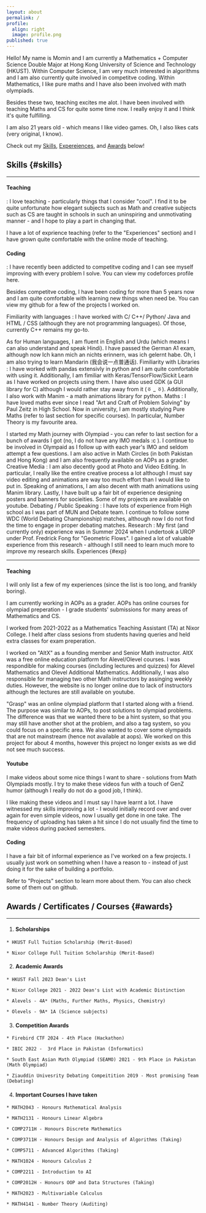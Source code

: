 ```yaml
---
layout: about
permalink: /
profile:
  align: right
  image: profile.png
published: true
---
```


Hello! My name is Momin and I am currently a Mathematics + Computer Science Double Major at Hong Kong University of Science and Technology (HKUST). Within Computer Science, I am very much interested in algorithms and I am also currently quite involved in competitve coding. Within Mathematics, I like pure maths and I have also been involved with math olympiads.

Besides these two, teaching excites me alot. I have been involved with teaching Maths and CS for quite some time now. I really enjoy it and I think it's quite fulfilling. 

I am also 21 years old - which means I like video games. Oh, I also likes cats (very original, I know).

Check out my [Skills](#skills), [Expereiences](#exp), and [Awards](#awards) below!

## Skills {#skills}
***
#### Teaching
  : I love teaching - particularly things that I consider "cool". I find it to be quite unfortunate how elegant subjects such as Math and creative subjects such as CS are taught in schools in such an uninspiring and unmotivating manner - and I hope to play a part in changing that. 

  I have a lot of exprience teaching (refer to the "Experiences" section) and I have grown quite comfortable with the online mode of teaching. 
#### Coding
  : I have recently been addicted to competitve coding and I can see myself improving with every problem I solve. You can view my codeforces profile here.

  Besides competitve coding, I have been coding for more than 5 years now and I am quite comfortable with learning new things when need be. You can view my github for a few of the projects I worked on. 

Fimiliarity with languages
  : I have worked with C/ C++/ Python/ Java and HTML / CSS (although they are not programming languages). Of those, currently C++ remains my go-to.

  As for Human languages, I am fluent in English and Urdu (which means I can also understand and speak Hindi). I have passed the German A1 exam, although now Ich kann mich an nichts erinnern, was ich gelernt habe. Oh, I am also trying to learn Mandarin (我会说一点普通话).
Fimiliarity with Libraries
  : I have worked with pandas extensivly in python and I am quite comfortable with using it. Additionally, I am fimiliar with Keras/TensorFlow/Sickit Learn as I have worked on projects using them. I have also used GDK (a GUI library for C) although I would rather stay away from it (ㆆ _ ㆆ). Additionally, I also work with Manim - a math animations library for python. 
Maths
  : I have loved maths ever since I read "Art and Craft of Problem Solving" by Paul Zeitz in High School. Now in university, I am mostly studying Pure Maths (refer to last section for specific courses). In particular, Number Theory is my favourite area.

  I started my Math journey with Olympiad - you can refer to last section for a bunch of awards I got (no, I do not have any IMO medals :c ). I continue to be involved in Olympaid as I follow up with each year's IMO and seldom attempt a few questions. I am also active in Math Circles (in both Pakistan and Hong Kong) and I am also frequently available on AOPs as a grader.  
Creative Media
  : I am also decently good at Photo and Video Editing. In particular, I really like the entire creative process a lot although I must say video editing and animations are way too much effort than I would like to put in. Speaking of animations, I am also decent with math animations using Manim library. Lastly, I have built up a fair bit of experience designing posters and banners for socieities. Some of my projects are available on youtube. 
Debating / Public Speaking
  : I have lots of experience from High school as I was part of MUN and Debate team. I continue to follow some WDC (World Debating Championship) matches, although now I do not find the time to engage in proper debating matches.
Research
  : My first (and currently only) experience was in Summer 2024 when I undertook a UROP under Prof. Fredrick Fong for "Geometric Flows". I gained a lot of valuable experience from this research - although I still need to learn much more to improve my research skills.
Experiences {#exp}
***
#### Teaching
I will only list a few of my experiences (since the list is too long, and frankly boring). 

I am currently working in AOPs as a grader. AOPs has online courses for olympiad preperation - I grade students' submissions for many areas of Mathematics and CS. 

I worked from 2021-2022 as a Mathematics Teaching Assistant (TA) at Nixor College. I held after class sesions from students having queries and held extra classes for exam preperation. 

I worked on "AltX" as a founding member and Senior Math instructor. AltX was a free online education platform for Alevel/Olevel courses. I was respondible for making courses (including lectures and quizzes) for Alevel Mathematics and Olevel Additional Mathematics. Additionally, I was also responsible for managing two other Math instructors by assinging weekly duties. However, the website is no longer online due to lack of instructors although the lectures are still available on youtube.

"Grasp" was an online olympiad platform that I started along with a friend. The purpose was similar to AOPs, to post solutions to olympiad problems. The difference was that we wanted there to be a hint system, so that you may still have another shot at the problem, and also a tag system, so you could focus on a specific area. We also wanted to cover some olympaids that are not mainstream (hence not available at aops). We worked on this project for about 4 months, however this project no longer exists as we did not see much success.
#### Youtube
I make videos about some nice things I want to share - solutions from Math Olympiads mostly. I try to make these videos fun with a touch of GenZ humor (although I really do not do a good job, I think).

I like making these videos and I must say I have learnt a lot. I have witnessed my skills improving a lot - I would initially record over and over again for even simple videos, now I usually get done in one take. The frequency of uploading has taken a hit since I do not usually find the time to make videos during packed semesters.
#### Coding
I have a fair bit of informal experience as I've worked on a few projects. I usually just work on something when I have a reason to - instead of just doing it for the sake of building a portfolio. 

Refer to "Projects" section to learn more about them. You can also check some of them out on github.


## Awards / Certificates / Courses {#awards}
***
  1. #### Scholarships
    * HKUST Full Tuition Scholarship (Merit-Based)

    * Nixor College Full Tuition Scholarship (Merit-Based)

  2. #### Academic Awards

    * HKUST Fall 2023 Dean's List

    * Nixor College 2021 - 2022 Dean's List with Academic Distinction

    * Alevels - 4A* (Maths, Further Maths, Physics, Chemistry)

    * Olevels - 9A* 1A (Science subjects)

  3. #### Competition Awards

    * Firebird CTF 2024 - 4th Place (Hackathon)

    * IBIC 2022 -  3rd Place in Pakistan (Informatics)

    * South East Asian Math Olympiad (SEAMO) 2021 - 9th Place in Pakistan (Math Olympiad)

    * Ziauddin Univesrity Debating Compeitition 2019 - Most promising Team (Debating)

  4. #### Important Courses I have taken
    * MATH2043 - Honours Mathematical Analysis

    * MATH2131 - Honours Linear Algebra

    * COMP2711H - Honours Discrete Mathematics

    * COMP3711H - Honours Design and Analysis of Algorithms (Taking)

    * COMP5711 - Advanced Algorithms (Taking)

    * MATH1024 - Honours Calculus 2

    * COMP2211 - Introduction to AI

    * COMP2012H - Honours OOP and Data Structures (Taking)

    * MATH2023 - Multivariable Calculus

    * MATH4141 - Number Theory (Auditing)
